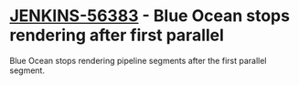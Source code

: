 # [JENKINS-56383](https://issues.jenkins.io/browse/JENKINS-56383) - Blue Ocean stops rendering after first parallel

Blue Ocean stops rendering pipeline segments after the first parallel segment.
